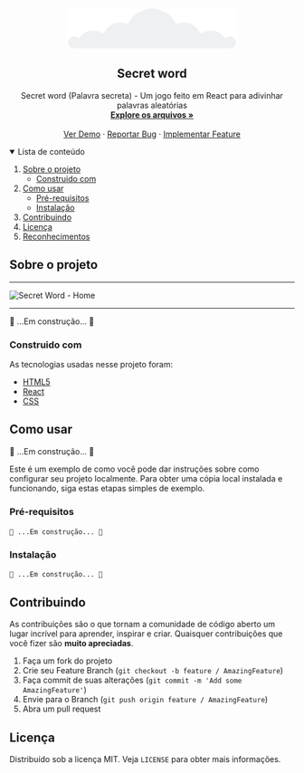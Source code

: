 <!-- PROJECT LOGO -->
<br />
<p align="center">
  <a href="https://github.com/GilbertoASJ/Secret-word">
    <img 
      src="./src/assets/urban-cloud.png" 
      alt="Logo Secret-word"
      height="70" 
    >
  </a>

  <h2 align="center">Secret word</h2>

  <p align="center">
    Secret word (Palavra secreta) - Um jogo feito em React para adivinhar palavras aleatórias
    <br />
    <a href="https://github.com/GilbertoASJ/Secret-word"><strong>Explore os arquivos »</strong></a>
    <br />
    <br />
    <a href="https://github.com/GilbertoASJ/Secret-word">Ver Demo</a>
    ·
    <a href="https://github.com/GilbertoASJ/Secret-word/issues">Reportar Bug</a>
    ·
    <a href="https://github.com/GilbertoASJ/Secret-word/issues">Implementar Feature</a>
  </p>
</p>

<!-- TABLE OF CONTENTS -->
<details open="open">
  <summary>Lista de conteúdo</summary>
  <ol>
    <li>
      <a href="#Sobre-o-projeto">Sobre o projeto</a>
      <ul>
        <li><a href="#Construido-com">Construido com</a></li>
      </ul>
    </li>
    <li>
      <a href="#Como-usar">Como usar</a>
      <ul>
        <li><a href="#Pré-requisitos">Pré-requisitos</a></li>
        <li><a href="#Instalação">Instalação</a></li>
      </ul>
    </li>
    <li><a href="#Contribuindo">Contribuindo</a></li>
    <li><a href="#Licença">Licença</a></li>
    <li><a href="#Reconhecimentos">Reconhecimentos</a></li>
  </ol>
</details>

<!-- ABOUT THE PROJECT -->
## Sobre o projeto

<hr>
<img src="https://user-images.githubusercontent.com/56325350/172247076-138a17aa-54f8-4723-b4eb-fd438e6fb028.png" alt="Secret Word - Home">
<hr>

🚧 ...Em construção... 🚧

### Construido com

As tecnologias usadas nesse projeto foram:
* [HTML5](https://developer.mozilla.org/pt-BR/docs/Web/Guide/HTML/HTML5)
* [React](https://pt-br.reactjs.org/)
* [CSS](https://developer.mozilla.org/pt-BR/docs/Web/CSS)

<!-- GETTING STARTED -->
## Como usar

🚧 ...Em construção... 🚧

Este é um exemplo de como você pode dar instruções sobre como configurar seu projeto localmente. Para obter uma cópia local instalada e funcionando, siga estas etapas simples de exemplo.

### Pré-requisitos

``` 🚧 ...Em construção... 🚧 ```

### Instalação

```
🚧 ...Em construção... 🚧
```

<!-- CONTRIBUTING -->
## Contribuindo

As contribuições são o que tornam a comunidade de código aberto um lugar incrível para aprender, inspirar e criar. Quaisquer contribuições que você fizer são **muito apreciadas**.

1. Faça um fork do projeto
2. Crie seu Feature Branch (`git checkout -b feature / AmazingFeature`)
3. Faça commit de suas alterações (`git commit -m 'Add some AmazingFeature'`)
4. Envie para o Branch (`git push origin feature / AmazingFeature`)
5. Abra um pull request

<!-- LICENSE -->
## Licença

Distribuído sob a licença MIT. Veja `LICENSE` para obter mais informações.
